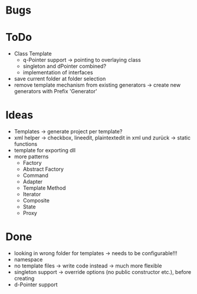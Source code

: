 ﻿# Bugs

# ToDo
* Class Template
  * q-Pointer support -> pointing to overlaying class
  * singleton and dPointer combined?
  * implementation of interfaces
* save current folder at folder selection
* remove template mechanism from existing generators -> create new generators with Prefix 'Generator'

# Ideas
* Templates -> generate project per template?
* xml helper -> checkbox, lineedit, plaintextedit in xml und zurück -> static functions
* template for exporting dll
* more patterns
  * Factory
  * Abstract Factory
  * Command
  * Adapter
  * Template Method
  * Iterator
  * Composite
  * State
  * Proxy

# Done
* looking in wrong folder for templates -> needs to be configurable!!!
* namespace
* no template files -> write code instead -> much more flexible
* singleton support -> override options (no public constructor etc.), before creating
* d-Pointer support
